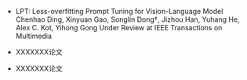 - LPT: Less-overfitting Prompt Tuning for Vision-Language Model 
    Chenhao Ding, Xinyuan Gao, Songlin Dong†, Jizhou Han, Yuhang He, Alex C. Kot, Yihong Gong
    Under Review at IEEE Transactions on Multimedia
- XXXXXXX论文

- XXXXXXX论文

